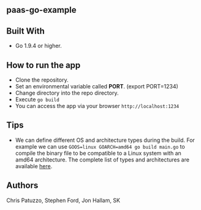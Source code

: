 ## paas-go-example

## Built With

* Go 1.9.4 or higher.

## How to run the app

* Clone the repository.
* Set an environmental variable called **PORT**. (export PORT=1234)
* Change directory into the repo directory.
* Execute `go build`
* You can access the app via your browser `http://localhost:1234`

## Tips

* We can define different OS and architecture types during the build. For example we can use `GOOS=linux GOARCH=amd64 go build main.go` to compile the binary file to be compatible to a Linux system with an amd64 architecture. The complete list of types and architectures are available [here](https://golang.org/doc/install/source).

## Authors
Chris Patuzzo, Stephen Ford, Jon Hallam, SK
